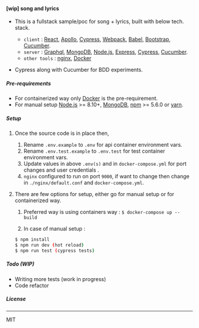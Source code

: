 #### [wip] song and lyrics
- This is a fullstack sample/poc for song + lyrics, built with below tech. stack.
	- `client` : [React], [Apollo], [Cypress], [Webpack], [Babel], [Bootstrap], [Cucumber].
	- `server` : [Graphql], [MongoDB], [Node.js], [Express], [Cypress], [Cucumber].
	- `other tools` : [nginx], [Docker]

- Cypress along with Cucumber for BDD experiments.

##### Pre-requirements
- For containerized way only [Docker] is the pre-requirement.
- For manual setup [Node.js] >= 8.10+, [MongoDB], [npm] >= 5.6.0 or [yarn].

##### Setup
1) Once the source code is in place then,

    1. Rename `.env.example` to  `.env` for api container environment vars.
    2. Rename `.env.test.example` to `.env.test` for test container environment vars.
    3. Update values in above `.env(s)` and in `docker-compose.yml` for port changes and user credentials .
    4. `nginx` configured to run on port `9000`, if want to change then change in `./nginx/default.conf` and `docker-compose.yml`.

2) There are few options for setup, either go for manual setup or for containerized way.
	1. Preferred way is using containers way : 
	`$ docker-compose up --build`

	2. In case of manual setup :
	```sh
	$ npm install
	$ npm run dev (hot reload)
	$ npm run test (cypress tests)
	```
	
##### Todo (WIP)

- Writing more tests (work in progress)
- Code refactor

##### License
----
MIT

[React]: <https://github.com/facebook/react>
[node.js]: <https://nodejs.org/>
[cypress]: <https://www.cypress.io/>
[webpack]: <https://github.com/webpack/webpack>
[babel]: <https://github.com/babel/babel>
[Redux]: <https://www.npmjs.com/package/react-redux>
[express]: <https://www.npmjs.com/package/express>
[mongoDB]: <https://www.mongodb.com/>
[npm]: <https://www.npmjs.com/>
[bootstrap]: <https://getbootstrap.com>
[cucumber]: <https://github.com/TheBrainFamily/cypress-cucumber-preprocessor>
[apollo]: <https://github.com/apollographql>
[graphql]: <https://github.com/graphql>
[yarn]: <https://www.npmjs.com/package/yarn>
[nginx]: <https://www.nginx.com/>
[Docker]: <https://github.com/docker>